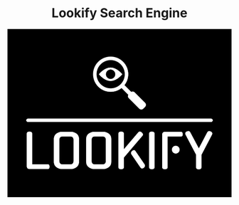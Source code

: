 <h1 align='center'>Lookify Search Engine</h1>

<div align='center'><img src="Screenshots/logo.png"></div>
